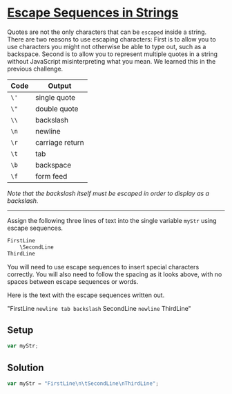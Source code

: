 # [Escape Sequences in Strings](https://learn.freecodecamp.org/javascript-algorithms-and-data-structures/basic-javascript/escape-sequences-in-strings/)

Quotes are not the only characters that can be `escaped` inside a string. There are two reasons to use escaping characters: First is to allow you to use characters you might not otherwise be able to type out, such as a backspace. Second is to allow you to represent multiple quotes in a string without JavaScript misinterpreting what you mean. We learned this in the previous challenge.

| Code | Output          |
| ---- | --------------- |
| `\'` | single quote    |
| `\"` | double quote    |
| `\\` | backslash       |
| `\n` | newline         |
| `\r` | carriage return |
| `\t` | tab             |
| `\b` | backspace       |
| `\f` | form feed       |

_Note that the backslash itself must be escaped in order to display as a backslash._

---

Assign the following three lines of text into the single variable `myStr` using escape sequences.

```js
FirstLine
    \SecondLine
ThirdLine
```

You will need to use escape sequences to insert special characters correctly. You will also need to follow the spacing as it looks above, with no spaces between escape sequences or words.

Here is the text with the escape sequences written out.

"FirstLine `newline tab backslash` SecondLine `newline` ThirdLine"

## Setup

```js
var myStr;
```

## Solution

```js
var myStr = "FirstLine\n\tSecondLine\nThirdLine";
```